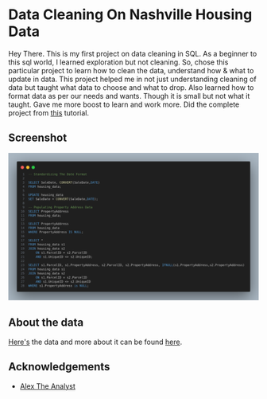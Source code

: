 
# Data Cleaning On Nashville Housing Data

Hey There. This is my first project on data cleaning in SQL. As a beginner to this sql world, I learned exploration but not cleaning. So, chose this particular project to learn how to clean the data, understand how & what to update in data. This project helped me in not just understanding cleaning of data but taught what data to choose and what to drop. Also learned how to format data as per our needs and wants. Though it is small but not what it taught. Gave me more boost to learn and work more. Did the complete project from [this](https://www.youtube.com/watch?v=8rO7ztF4NtU&list=PLUaB-1hjhk8H48Pj32z4GZgGWyylqv85f&index=3) tutorial.
## Screenshot
![Query Screenshot](https://github.com/AkhilBodi/My_Projects/blob/main/SQL%20Projects/Data%20Cleaning%20On%20Nashville%20Housing%20Data/data_cleaning.png)


## About the data

[Here's](https://github.com/AlexTheAnalyst/PortfolioProjects/blob/main/Nashville%20Housing%20Data%20for%20Data%20Cleaning.xlsx) the data and more about it can be found [here](https://www.youtube.com/watch?v=8rO7ztF4NtU&list=PLUaB-1hjhk8H48Pj32z4GZgGWyylqv85f&index=3).
## Acknowledgements

 - [Alex The Analyst](https://www.youtube.com/@AlexTheAnalyst)
